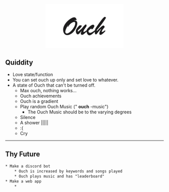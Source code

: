 <p align="center">
<img src="front/imgs/logo.png" width="250"/>
</p>

## Quiddity 
   * Love state/function
   * You can set ouch up only and set love to whatever.
   * A state of Ouch that can't be turned off.
        * Max ouch, nothing works...
        * Ouch achievements
        * Ouch is a gradient
        * Play random Ouch Music (" **ouch** -music")
            * The Ouch Music should be to the varying degrees
        * Silence
        * A shower |||||
        * :(
        * Cry

---
## Thy Future
    * Make a discord bot
        * Ouch is increased by keywords and songs played
        * Ouch plays music and has "leaderboard"   
    * Make a web app
        * 